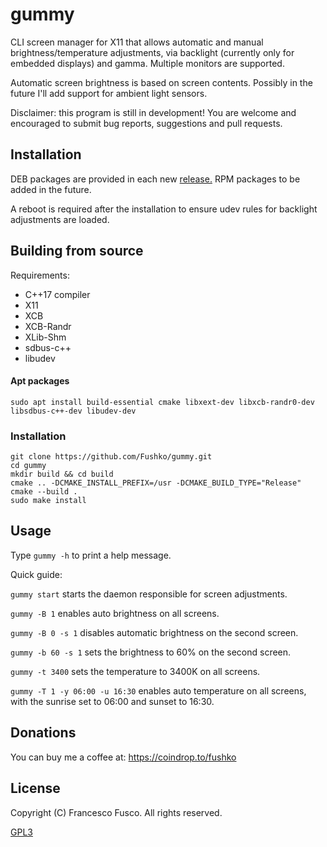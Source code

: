 # gummy

CLI screen manager for X11 that allows automatic and manual brightness/temperature adjustments, via backlight (currently only for embedded displays) and gamma. Multiple monitors are supported.

Automatic screen brightness is based on screen contents. Possibly in the future I'll add support for ambient light sensors.

Disclaimer: this program is still in development! You are welcome and encouraged to submit bug reports, suggestions and pull requests.

## Installation

DEB packages are provided in each new [release.](https://github.com/Fushko/gummy/releases) RPM packages to be added in the future.

A reboot is required after the installation to ensure udev rules for backlight adjustments are loaded.

## Building from source

Requirements:

- C++17 compiler
- X11
- XCB
- XCB-Randr
- XLib-Shm
- sdbus-c++
- libudev

#### Apt packages

`sudo apt install build-essential cmake libxext-dev libxcb-randr0-dev libsdbus-c++-dev libudev-dev`

### Installation

```
git clone https://github.com/Fushko/gummy.git
cd gummy
mkdir build && cd build
cmake .. -DCMAKE_INSTALL_PREFIX=/usr -DCMAKE_BUILD_TYPE="Release"
cmake --build .
sudo make install
```

## Usage

Type `gummy -h` to print a help message.

Quick guide:

`gummy start` starts the daemon responsible for screen adjustments.

`gummy -B 1` enables auto brightness on all screens.

`gummy -B 0 -s 1` disables automatic brightness on the second screen.

`gummy -b 60 -s 1` sets the brightness to 60% on the second screen.

`gummy -t 3400` sets the temperature to 3400K on all screens.

`gummy -T 1 -y 06:00 -u 16:30` enables auto temperature on all screens, with the sunrise set to 06:00 and sunset to 16:30.

## Donations

You can buy me a coffee at: https://coindrop.to/fushko

## License

Copyright (C) Francesco Fusco. All rights reserved.

[GPL3](https://github.com/Fushko/gummy/blob/master/LICENSE)


